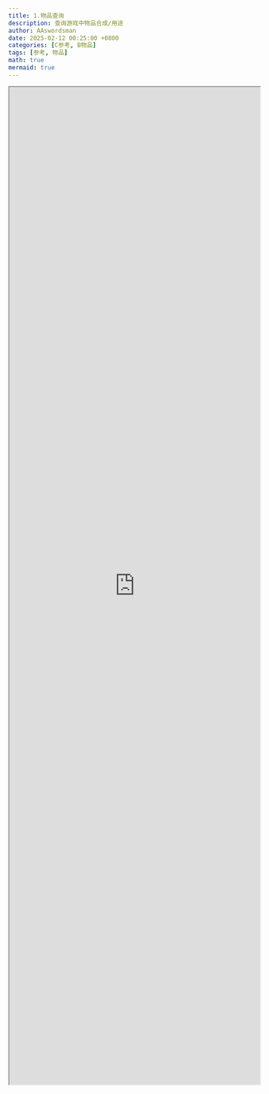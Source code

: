 ```yaml
---
title: 1.物品查询
description: 查询游戏中物品合成/用途
author: AAswordsman
date: 2025-02-12 00:25:00 +0800
categories: [C参考, B物品]
tags: [参考, 物品]
math: true
mermaid: true
---
```


<iframe src="https://pow.windes.site/" width="100%" height = "2000px"></iframe>
